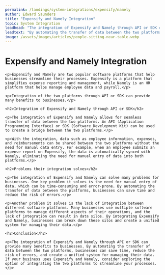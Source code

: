 ```yaml
---
permalink: /landings/system-integrations/expensify/namely
author: Edward Saunders
title: "Expensify and Namely Integration"
topic: System Integration
leadhead: "The integration of Expensify and Namely through API or SDK can provide many benefits to businesses"
leadtext: "By automating the transfer of data between the two platforms, businesses can save time, reduce the risk of errors, and create a unified system for managing their data. If your business uses Expensify and Namely, consider exploring the option of integrating the two platforms to streamline your processes."
image: /assets/images/articles/people-sitting-near-table.webp
---
```

<div class="arttext">	<h1>Expensify and Namely Integration</h1>

	<p>Expensify and Namely are two popular software platforms that help businesses streamline their processes. Expensify is a platform that simplifies expense reporting and management, while Namely is an HR platform that helps manage employee data and payroll.</p>

	<p>Integration of the two platforms through API or SDK can provide many benefits to businesses.</p>

	<h2>Integration of Expensify and Namely through API or SDK</h2>

	<p>The integration of Expensify and Namely allows for seamless transfer of data between the two platforms. An API (Application Programming Interface) or SDK (Software Development Kit) can be used to create a bridge between the two platforms.</p>

	<p>With the integration, data such as employee information, expenses, and reimbursements can be shared between the two platforms without the need for manual data entry. For example, when an employee submits an expense report on Expensify, the data is automatically synced with Namely, eliminating the need for manual entry of data into both platforms.</p>

	<h2>Problems their integration solves</h2>

	<p>The integration of Expensify and Namely can solve many problems for businesses. One key problem it solves is the need for manual entry of data, which can be time-consuming and error-prone. By automating the transfer of data between the platforms, businesses can save time and reduce the risk of errors.</p>

	<p>Another problem it solves is the lack of integration between different software platforms. Many businesses use multiple software platforms to manage different aspects of their operations, and the lack of integration can result in data silos. By integrating Expensify and Namely, businesses can break down these silos and create a unified system for managing their data.</p>

	<h2>Conclusion</h2>

	<p>The integration of Expensify and Namely through API or SDK can provide many benefits to businesses. By automating the transfer of data between the two platforms, businesses can save time, reduce the risk of errors, and create a unified system for managing their data. If your business uses Expensify and Namely, consider exploring the option of integrating the two platforms to streamline your processes.</p>

</div>
